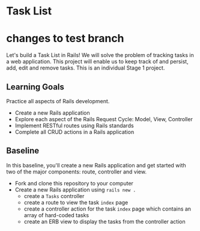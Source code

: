 # Task List
# changes to test branch


Let's build a Task List in Rails! We will solve the problem of tracking tasks in a web application. This project will enable us to keep track of and persist, add, edit and remove tasks. This is an individual Stage 1 project.

## Learning Goals
Practice all aspects of Rails development.
- Create a new Rails application
- Explore each aspect of the Rails Request Cycle: Model, View, Controller
- Implement RESTful routes using Rails standards
- Complete all CRUD actions in a Rails application

## Baseline
In this baseline, you'll create a new Rails application and get started with two of the major components: route, controller and view.

- Fork and clone this repository to your computer
- Create a new Rails application using `rails new .`
  - create a `Tasks` controller
  - create a route to view the task `index` page
  - create a controller action for the task `index` page which contains an array of hard-coded tasks
  - create an ERB view to display the tasks from the controller action

<!--
## Wave 1
This wave is where we introduce ActiveRecord to create a model. We use the model to persist our data.

1. create a migration which will create a new `Task` model
    - create the database schema and tables by running the `rails db:migrate` command
    - the `Task` model should include _at least_ a name, a description and a completion date
    - create at least 2 `Task` model instances using the `rails console`
1. update the controller's `index` action you created to retrieve and show `all` Task objects from the database
    - you may need to update the view as well to use the model fields rather than the hard-coded data
-->

<!--
## Wave 2
In this wave, we will expand the actions we support and introduce forms for user interactivity and persistence.

1. add support to `show` each task
    - update the task list to link to a `show` action for each individual task
    - create a route
    - create a controller action
    - create an ERB view
1. Create a new task:
    - update the task list to have a link to add a new task
      - this will give the user a new page with a **form** with the appropriate task fields
      - the site should take the user back to the task list after the new task is added
-->

<!--
## Wave 3
In this wave we will extend the interactivity with users, allowing them to edit existing tasks.

1. Edit a task
    - update each task's show page to include an edit link
      - this will give the user a new page with a **form** that is pre-populated with the data about that task
      - the site should take the user back to the task's show page after the task is updated

1. **Optional**
  - DRY up your code by reusing the view code from the `new` functionality
    - Hint: Rendering _partials_ in Rails
-->

<!--
## Wave 4
In this wave, we will add the ability to delete tasks. We will also add the ability for a user to mark a task complete.

1. Delete a task  
    On the task list, add a button or link for each task that will, once clicked:
    1. Ask the user to confirm that they definitely want to delete the task.
    1. Delete the task from the database and redirect the user back to the list of remaining tasks
1. Mark a task complete
    - Add a button to the list of tasks on the home page that, when clicked, will mark a task complete
    - Update the database with the task's completed date
-->
